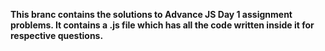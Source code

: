 **This branc contains the solutions to Advance JS Day 1 assignment problems.
It contains a .js file which has all the code written inside it for respective questions.**
